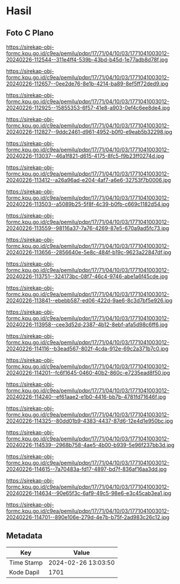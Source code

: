 # Hasil

## Foto C Plano

https://sirekap-obj-formc.kpu.go.id/c9ea/pemilu/pdpr/17/71/04/10/03/1771041003012-20240226-112544--311e4ff4-539b-43bd-b45d-1e77adb8d78f.jpg

https://sirekap-obj-formc.kpu.go.id/c9ea/pemilu/pdpr/17/71/04/10/03/1771041003012-20240226-112657--0ee2de76-8e1b-4214-ba89-8ef5ff72ded9.jpg

https://sirekap-obj-formc.kpu.go.id/c9ea/pemilu/pdpr/17/71/04/10/03/1771041003012-20240226-112925--15855353-6f57-41e8-a903-0ef4c6ee8de4.jpg

https://sirekap-obj-formc.kpu.go.id/c9ea/pemilu/pdpr/17/71/04/10/03/1771041003012-20240226-112827--9ddc2461-d961-4952-b0f0-e9eab5b32298.jpg

https://sirekap-obj-formc.kpu.go.id/c9ea/pemilu/pdpr/17/71/04/10/03/1771041003012-20240226-113037--46a1f821-d615-4175-8fc5-f9b23ff0274d.jpg

https://sirekap-obj-formc.kpu.go.id/c9ea/pemilu/pdpr/17/71/04/10/03/1771041003012-20240226-113412--a26a96ad-e204-4af7-a6e6-32753f7b0006.jpg

https://sirekap-obj-formc.kpu.go.id/c9ea/pemilu/pdpr/17/71/04/10/03/1771041003012-20240226-113503--a5089b25-5f8f-4c39-b0fb-c669c1182d54.jpg

https://sirekap-obj-formc.kpu.go.id/c9ea/pemilu/pdpr/17/71/04/10/03/1771041003012-20240226-113559--98116a37-7a76-4269-87e5-670a9ad5fc73.jpg

https://sirekap-obj-formc.kpu.go.id/c9ea/pemilu/pdpr/17/71/04/10/03/1771041003012-20240226-113656--2856640e-5e8c-484f-b19c-9623a22847df.jpg

https://sirekap-obj-formc.kpu.go.id/c9ea/pemilu/pdpr/17/71/04/10/03/1771041003012-20240226-113751--324173bc-08f7-46c4-9746-abe1a6f45cde.jpg

https://sirekap-obj-formc.kpu.go.id/c9ea/pemilu/pdpr/17/71/04/10/03/1771041003012-20240226-113841--ebebb587-ed06-422d-9ae6-8c3d7bf5e926.jpg

https://sirekap-obj-formc.kpu.go.id/c9ea/pemilu/pdpr/17/71/04/10/03/1771041003012-20240226-113958--cee3d52d-2387-4b12-8ebf-afa5d98c6ff6.jpg

https://sirekap-obj-formc.kpu.go.id/c9ea/pemilu/pdpr/17/71/04/10/03/1771041003012-20240226-114116--b3ead567-802f-4cda-912e-69c2a371b7c0.jpg

https://sirekap-obj-formc.kpu.go.id/c9ea/pemilu/pdpr/17/71/04/10/03/1771041003012-20240226-114201--fc6f1645-0460-40b2-860c-e7235ead8f50.jpg

https://sirekap-obj-formc.kpu.go.id/c9ea/pemilu/pdpr/17/71/04/10/03/1771041003012-20240226-114240--ef61aae2-e1b0-4416-bb7b-4781fd71646f.jpg

https://sirekap-obj-formc.kpu.go.id/c9ea/pemilu/pdpr/17/71/04/10/03/1771041003012-20240226-114325--80dd01b9-4383-4437-87d6-12e4d1e950bc.jpg

https://sirekap-obj-formc.kpu.go.id/c9ea/pemilu/pdpr/17/71/04/10/03/1771041003012-20240226-114539--2968b758-4ae5-4b00-b939-5e96f237bb3d.jpg

https://sirekap-obj-formc.kpu.go.id/c9ea/pemilu/pdpr/17/71/04/10/03/1771041003012-20240226-114615--7a70483a-fd17-4897-bd7f-836af16aa3dd.jpg

https://sirekap-obj-formc.kpu.go.id/c9ea/pemilu/pdpr/17/71/04/10/03/1771041003012-20240226-114634--90e65f3c-6af9-49c5-98e6-e3c45cab3ea1.jpg

https://sirekap-obj-formc.kpu.go.id/c9ea/pemilu/pdpr/17/71/04/10/03/1771041003012-20240226-114701--890e106e-279d-4e7b-b75f-2ad983c26c12.jpg


## Metadata

| Key        | Value               |
| ---------- | ------------------- |
| Time Stamp | 2024-02-26 13:03:50 |
| Kode Dapil | 1701                |



